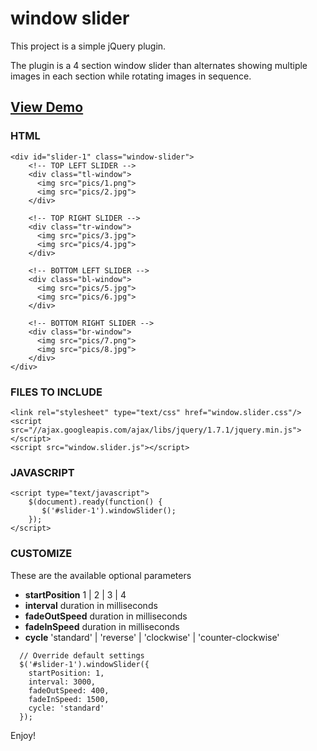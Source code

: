 # window slider

This project is a simple jQuery plugin.

The plugin is a 4 section window slider than alternates showing multiple images in each section while rotating images in sequence.

## [View Demo](http://ajavadi34.github.io/window-slider/)


### HTML

    <div id="slider-1" class="window-slider">
        <!-- TOP LEFT SLIDER -->
        <div class="tl-window">
          <img src="pics/1.png">
          <img src="pics/2.jpg">
        </div>
        
        <!-- TOP RIGHT SLIDER -->
        <div class="tr-window">
          <img src="pics/3.jpg">
          <img src="pics/4.jpg">
        </div>
        
        <!-- BOTTOM LEFT SLIDER -->
        <div class="bl-window">
          <img src="pics/5.jpg">
          <img src="pics/6.jpg">
        </div>
        
        <!-- BOTTOM RIGHT SLIDER -->
        <div class="br-window">
          <img src="pics/7.png">
          <img src="pics/8.jpg">
        </div>
    </div>

### FILES TO INCLUDE

    <link rel="stylesheet" type="text/css" href="window.slider.css"/>
    <script src="//ajax.googleapis.com/ajax/libs/jquery/1.7.1/jquery.min.js"></script>
    <script src="window.slider.js"></script>

### JAVASCRIPT

    <script type="text/javascript">
        $(document).ready(function() {
           $('#slider-1').windowSlider();
        }); 
    </script>

### CUSTOMIZE
These are the available optional parameters
* **startPosition** 1 | 2 | 3 | 4
* **interval** duration in milliseconds
* **fadeOutSpeed** duration in milliseconds
* **fadeInSpeed** duration in milliseconds
* **cycle** 'standard' | 'reverse' | 'clockwise' | 'counter-clockwise'

```
  // Override default settings
  $('#slider-1').windowSlider({
    startPosition: 1,
    interval: 3000,
    fadeOutSpeed: 400,
    fadeInSpeed: 1500,
    cycle: 'standard'
  });
```
Enjoy!